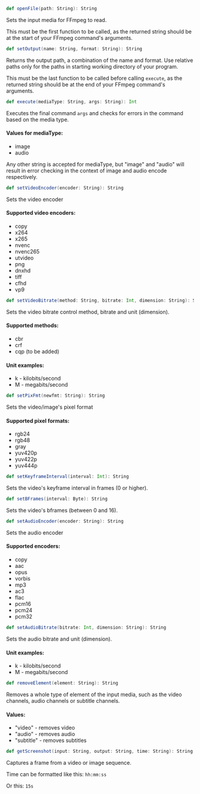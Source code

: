 ```scala
def openFile(path: String): String
```
Sets the input media for FFmpeg to read.

This must be the first function to be called, as the returned string should be at the start of your FFmpeg command's arguments.

```scala
def setOutput(name: String, format: String): String
```
Returns the output path, a combination of the name and format. Use relative paths only for the paths in starting working directory of your program.

This must be the last function to be called before calling ```execute```, as the returned string should be at the end of your FFmpeg command's arguments.

```scala
def execute(mediaType: String, args: String): Int
```
Executes the final command ```args``` and checks for errors in the command based on the media type.
#### Values for mediaType:
* image
* audio

Any other string is accepted for mediaType, but "image" and "audio" will result in error checking in the context of image and audio encode respectively.

```scala
def setVideoEncoder(encoder: String): String
```
Sets the video encoder
#### Supported video encoders:
* copy
* x264
* x265
* nvenc
* nvenc265
* utvideo
* png
* dnxhd
* tiff
* cfhd
* vp9

```scala
def setVideoBitrate(method: String, bitrate: Int, dimension: String): String
```
Sets the video bitrate control method, bitrate and unit (dimension).
#### Supported methods:
* cbr
* crf
* cqp (to be added)
#### Unit examples:
* k - kilobits/second
* M - megabits/second

```scala
def setPixFmt(newfmt: String): String
```
Sets the video/image's pixel format
#### Supported pixel formats:
* rgb24
* rgb48
* gray
* yuv420p
* yuv422p
* yuv444p

```scala
def setKeyframeInterval(interval: Int): String
```
Sets the video's keyframe interval in frames (0 or higher).

```scala
def setBFrames(interval: Byte): String
```
Sets the video's bframes (between 0 and 16).

```scala
def setAudioEncoder(encoder: String): String
```
Sets the audio encoder
#### Supported encoders:
* copy
* aac
* opus
* vorbis
* mp3
* ac3
* flac
* pcm16
* pcm24
* pcm32

```scala
def setAudioBitrate(bitrate: Int, dimension: String): String
```
Sets the audio bitrate and unit (dimension).
#### Unit examples:
* k - kilobits/second
* M - megabits/second

```scala
def removeElement(element: String): String
```
Removes a whole type of element of the input media, such as the video channels, audio channels or subtitle channels.
#### Values:
* "video" - removes video
* "audio" - removes audio
* "subtitle" - removes subtitles

```scala
def getScreenshot(input: String, output: String, time: String): String
```
Captures a frame from a video or image sequence.

Time can be formatted like this: ```hh:mm:ss```

Or this: ```15s```
